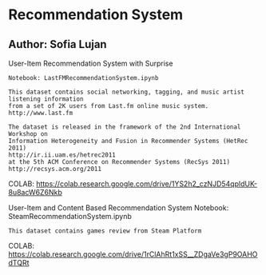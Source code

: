 # Recommendation System
## Author: Sofia Lujan

User-Item Recommendation System with Surprise

	Notebook: LastFMRecommendationSystem.ipynb

    This dataset contains social networking, tagging, and music artist listening information 
    from a set of 2K users from Last.fm online music system.
    http://www.last.fm 

    The dataset is released in the framework of the 2nd International Workshop on 
    Information Heterogeneity and Fusion in Recommender Systems (HetRec 2011) 
    http://ir.ii.uam.es/hetrec2011 
    at the 5th ACM Conference on Recommender Systems (RecSys 2011)
    http://recsys.acm.org/2011 



COLAB: https://colab.research.google.com/drive/1YS2h2_czNJD54qpldUK-8u8acW6Z6Nkb


User-Item and Content Based Recommendation System 
    Notebook: SteamRecommendationSystem.ipynb

    This dataset contains games review from Steam Platform



COLAB: https://colab.research.google.com/drive/1rClAhRt1xSS__ZDgaVe3gP9OAHOdTQRt
